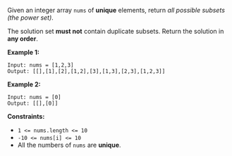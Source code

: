 Given an integer array `nums` of __unique__ elements, return *all possible subsets (the power set)*.

The solution set __must not__ contain duplicate subsets. Return the solution in __any order__.

 
__Example 1:__
```
Input: nums = [1,2,3]
Output: [[],[1],[2],[1,2],[3],[1,3],[2,3],[1,2,3]]
```

__Example 2:__
```
Input: nums = [0]
Output: [[],[0]]
```

__Constraints:__

* `1 <= nums.length <= 10`
* `-10 <= nums[i] <= 10`
* All the numbers of `nums` are __unique__.